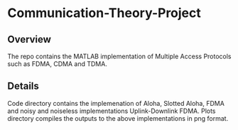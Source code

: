 # Communication-Theory-Project

## Overview
The repo contains the MATLAB implementation of Multiple Access Protocols such as FDMA, CDMA and TDMA.

## Details
Code directory contains the implemenation of Aloha, Slotted Aloha, FDMA and noisy and noiseless implementations Uplink-Downlink FDMA. 
Plots directory compiles the outputs to the above implementations in png format. 
